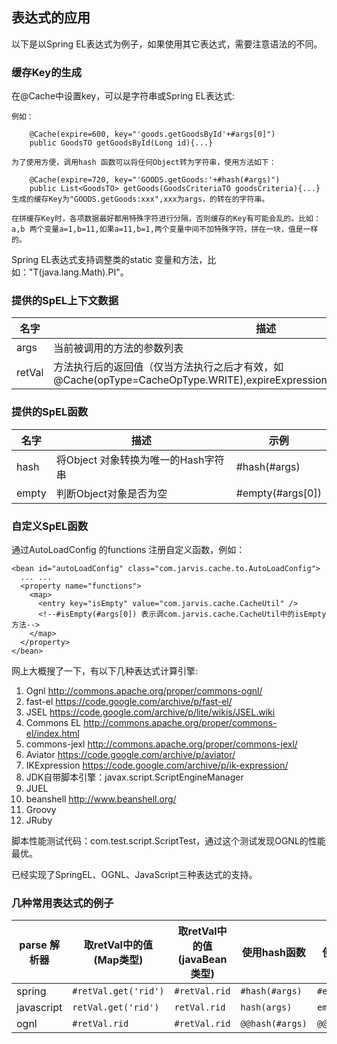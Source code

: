 ## 表达式的应用

以下是以Spring EL表达式为例子，如果使用其它表达式，需要注意语法的不同。

### 缓存Key的生成

 在@Cache中设置key，可以是字符串或Spring EL表达式:

    例如： 

        @Cache(expire=600, key="'goods.getGoodsById'+#args[0]")
        public GoodsTO getGoodsById(Long id){...}

    为了使用方便，调用hash 函数可以将任何Object转为字符串，使用方法如下：
     
        @Cache(expire=720, key="'GOODS.getGoods:'+#hash(#args)")
        public List<GoodsTO> getGoods(GoodsCriteriaTO goodsCriteria){...}
    生成的缓存Key为"GOODS.getGoods:xxx",xxx为args，的转在的字符串。

    在拼缓存Key时，各项数据最好都用特殊字符进行分隔，否则缓存的Key有可能会乱的。比如：a,b 两个变量a=1,b=11,如果a=11,b=1,两个变量中间不加特殊字符，拼在一块，值是一样的。
  Spring EL表达式支持调整类的static 变量和方法，比如："T(java.lang.Math).PI"。

### 提供的SpEL上下文数据

| 名字 | 描述 | 示例 |
| ------------- | ------------- | ------------- |
| args | 当前被调用的方法的参数列表 | #args[0] |
| retVal | 方法执行后的返回值（仅当方法执行之后才有效，如@Cache(opType=CacheOpType.WRITE),expireExpression,autoloadCondition,@ExCache() | #retVal |

### 提供的SpEL函数

| 名字 | 描述 | 示例 |
| ------------- | ------------- | ------------- |
| hash | 将Object 对象转换为唯一的Hash字符串 | #hash(#args) |
| empty | 判断Object对象是否为空 | #empty(#args[0]) |

### 自定义SpEL函数
通过AutoLoadConfig 的functions 注册自定义函数，例如：

    <bean id="autoLoadConfig" class="com.jarvis.cache.to.AutoLoadConfig">
      ... ...
      <property name="functions">
        <map>
          <entry key="isEmpty" value="com.jarvis.cache.CacheUtil" />
          <!--#isEmpty(#args[0]) 表示调com.jarvis.cache.CacheUtil中的isEmpty方法-->
        </map>
      </property>
    </bean>

网上大概搜了一下，有以下几种表达式计算引擎:

1. Ognl http://commons.apache.org/proper/commons-ognl/
2. fast-el https://code.google.com/archive/p/fast-el/
3. JSEL https://code.google.com/archive/p/lite/wikis/JSEL.wiki
4. Commons EL http://commons.apache.org/proper/commons-el/index.html
5. commons-jexl http://commons.apache.org/proper/commons-jexl/
6. Aviator https://code.google.com/archive/p/aviator/
7. IKExpression https://code.google.com/archive/p/ik-expression/
8. JDK自带脚本引擎：javax.script.ScriptEngineManager
9. JUEL  
10. beanshell http://www.beanshell.org/
11. Groovy
12. JRuby


脚本性能测试代码：com.test.script.ScriptTest，通过这个测试发现OGNL的性能最优。

已经实现了SpringEL、OGNL、JavaScript三种表达式的支持。


### 几种常用表达式的例子

parse 解析器| 取retVal中的值(Map类型) |取retVal中的值(javaBean类型) | 使用hash函数 | 使用 empty 判断 |
------------ | ------------- |-------------  |-------------  |------------- 
spring | `#retVal.get('rid')` |`#retVal.rid`  | `#hash(#args)`  | `#empty(#args[0])`  |
javascript | `retVal.get('rid')` |  `retVal.rid` |  `hash(args)` | `empty(args[0])`  |
ognl|`#retVal.rid` | `#retVal.rid`  |  `@@hash(#args)` |  `@@empty(#args[0])` |